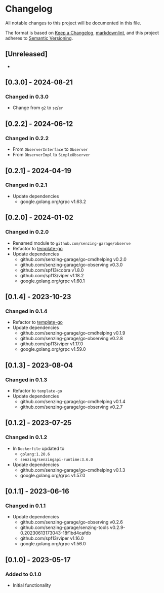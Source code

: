 # Changelog

All notable changes to this project will be documented in this file.

The format is based on [Keep a Changelog](https://keepachangelog.com/en/1.0.0/),
[markdownlint](https://dlaa.me/markdownlint/),
and this project adheres to [Semantic Versioning](https://semver.org/spec/v2.0.0.html).

## [Unreleased]

-

## [0.3.0] - 2024-08-21

### Changed in 0.3.0

- Change from `g2` to `sz`/`er`

## [0.2.2] - 2024-06-12

### Changed in 0.2.2

- From `ObserverInterface` to `Observer`
- From `ObserverImpl` to `SimpleObserver`

## [0.2.1] - 2024-04-19

### Changed in 0.2.1

- Update dependencies
  - google.golang.org/grpc v1.63.2

## [0.2.0] - 2024-01-02

### Changed in 0.2.0

- Renamed module to `github.com/senzing-garage/observe`
- Refactor to [template-go](https://github.com/senzing-garage/template-go)
- Update dependencies
  - github.com/senzing-garage/go-cmdhelping v0.2.0
  - github.com/senzing-garage/go-observing v0.3.0
  - github.com/spf13/cobra v1.8.0
  - github.com/spf13/viper v1.18.2
  - google.golang.org/grpc v1.60.1

## [0.1.4] - 2023-10-23

### Changed in  0.1.4

- Refactor to [template-go](https://github.com/senzing-garage/template-go)
- Update dependencies
  - github.com/senzing-garage/go-cmdhelping v0.1.9
  - github.com/senzing-garage/go-observing v0.2.8
  - github.com/spf13/viper v1.17.0
  - google.golang.org/grpc v1.59.0

## [0.1.3] - 2023-08-04

### Changed in  0.1.3

- Refactor to `template-go`
- Update dependencies
  - github.com/senzing-garage/go-cmdhelping v0.1.4
  - github.com/senzing-garage/go-observing v0.2.7

## [0.1.2] - 2023-07-25

### Changed in  0.1.2

- In `Dockerfile` updated to
  - `golang:1.20.6`
  - `senzing/senzingapi-runtime:3.6.0`
- Update dependencies
  - github.com/senzing-garage/go-cmdhelping v0.1.3
  - google.golang.org/grpc v1.57.0

## [0.1.1] - 2023-06-16

### Changed in  0.1.1

- Update dependencies
  - github.com/senzing-garage/go-observing v0.2.6
  - github.com/senzing-garage/senzing-tools v0.2.9-0.20230613173043-18f1bd4cafdb
  - github.com/spf13/viper v1.16.0
  - google.golang.org/grpc v1.56.0

## [0.1.0] - 2023-05-17

### Added to 0.1.0

- Initial functionality
